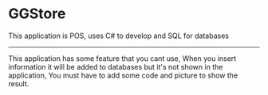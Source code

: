 # GGStore
This application is POS, uses C# to develop and SQL for databases
*******************************************************************
This application has some feature that you cant use, When you insert information it will be added to databases but it's not shown in the application,
You must have to add some code and picture to show the result.

